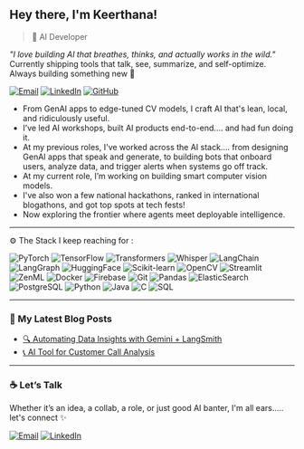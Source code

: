 ## Hey there, I'm Keerthana!

> 🧠 AI Developer 

_"I love building AI that breathes, thinks, and actually works in the wild."_  
Currently shipping tools that talk, see, summarize, and self-optimize. Always building something new 🚀

[![Email](https://img.shields.io/badge/-Email-000?style=flat&logo=gmail&logoColor=red)](mailto:katasanikeerthanareddy@gmail.com)
[![LinkedIn](https://img.shields.io/badge/-LinkedIn-0077B5?style=flat&logo=linkedin&logoColor=white)](https://www.linkedin.com/in/keerthana-reddy-katasani-b07238268/)
[![GitHub](https://img.shields.io/badge/-GitHub-181717?style=flat&logo=github&logoColor=white)](https://github.com/Keerthanareddy17)


- From GenAI apps to edge-tuned CV models, I craft AI that's lean, local, and ridiculously useful.  
- I’ve led AI workshops, built AI products end-to-end.... and had fun doing it.
- At my previous roles, I've worked across the AI stack.... from designing GenAI apps that speak and generate, to building bots that onboard users, analyze data, and trigger alerts when systems go off track.
- At my current role, I’m working on building smart computer vision models.  
- I've also won a few national hackathons, ranked in international blogathons, and got top spots at tech fests! 
- Now exploring the frontier where agents meet deployable intelligence.


---

⚙️ The Stack I keep reaching for :
 
![PyTorch](https://img.shields.io/badge/-PyTorch-EE4C2C?style=flat&logo=pytorch&logoColor=white)
![TensorFlow](https://img.shields.io/badge/-TensorFlow-FF6F00?style=flat&logo=tensorflow&logoColor=white)
![Transformers](https://img.shields.io/badge/-Transformers-FCC72A?style=flat&logo=huggingface&logoColor=black)
![Whisper](https://img.shields.io/badge/-Whisper-1A1A1A?style=flat)
![LangChain](https://img.shields.io/badge/-LangChain-000000?style=flat)
![LangGraph](https://img.shields.io/badge/-LangGraph-0013B3?style=flat&logo=langgraph&logoColor=white)
![HuggingFace](https://img.shields.io/badge/-🤗%20HuggingFace-FCC72A?style=flat)
![Scikit-learn](https://img.shields.io/badge/-Scikit--learn-F7931E?style=flat&logo=scikitlearn&logoColor=white)
![OpenCV](https://img.shields.io/badge/-OpenCV-5C3EE8?style=flat&logo=opencv&logoColor=white)
![Streamlit](https://img.shields.io/badge/-Streamlit-FF4B4B?style=flat&logo=streamlit&logoColor=white)
![ZenML](https://img.shields.io/badge/-ZenML-4B3263?style=flat)
![Docker](https://img.shields.io/badge/-Docker-2496ED?style=flat&logo=docker&logoColor=white)
![Firebase](https://img.shields.io/badge/-Firebase-FFCA28?style=flat&logo=firebase&logoColor=white)
![Git](https://img.shields.io/badge/-Git-F05032?style=flat&logo=git&logoColor=white)
![Pandas](https://img.shields.io/badge/-Pandas-150458?style=flat&logo=pandas&logoColor=white)
![ElasticSearch](https://img.shields.io/badge/-ElasticSearch-005571?style=flat&logo=elasticsearch&logoColor=white)
![PostgreSQL](https://img.shields.io/badge/-PostgreSQL-336791?style=flat&logo=postgresql&logoColor=white)
![Python](https://img.shields.io/badge/-Python-3776AB?style=flat&logo=python&logoColor=white)
![Java](https://img.shields.io/badge/-Java-007396?style=flat&logo=java&logoColor=white)
![C](https://img.shields.io/badge/-C-00599C?style=flat&logo=c&logoColor=white)
![SQL](https://img.shields.io/badge/-SQL-4479A1?style=flat&logo=postgresql&logoColor=white)


---

### 📝 My Latest Blog Posts

- [🔍 Automating Data Insights with Gemini + LangSmith](https://www.analyticsvidhya.com/blog/2024/09/automate-data-insights-with-insightmate-using-gemini-langsmith/)  
- [📞 AI Tool for Customer Call Analysis](https://www.analyticsvidhya.com/blog/2024/11/customer-call-analysis/)

---
### ☕ Let’s Talk
Whether it’s an idea, a collab, a role, or just good AI banter, I'm all ears..... let's connect ✨ 

[![Email](https://img.shields.io/badge/-Email-000?style=flat&logo=gmail&logoColor=red)](mailto:katasanikeerthanareddy@gmail.com)
[![LinkedIn](https://img.shields.io/badge/-LinkedIn-0077B5?style=flat&logo=linkedin&logoColor=white)](https://www.linkedin.com/in/keerthana-reddy-katasani-b07238268/)
